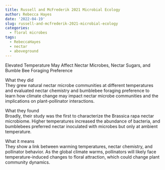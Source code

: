 ```yaml
---
title: Russell and McFrederik 2021 Microbial Ecology
author: Rebecca Hayes
date: '2022-04-19'
slug: russell-and-mcfrederik-2021-microbial-ecology
categories:
  - floral microbes
tags:
  - RebeccaHayes
  - nectar
  - aboveground
---
```


Elevated Temperature May Affect Nectar Microbes, Nectar Sugars, and Bumble Bee Foraging Preference  

What they did  
They grew natural nectar microbe communities at different temperatures and evaluated nectar chemistry and bumblebee foraging preference to learn how climate change may impact nectar microbe communities and the implications on plant-pollinator interactions.  

What they found  
Broadly, their study was the first to characterize the Brassica rapa nectar microbiome. Higher temperatures increased the abundance of bacteria, and bumblebees preferred nectar inoculated with microbes but only at ambient temperature.  

What it means  
They show a link between warming temperatures, nectar chemistry, and pollinator behavior. As the global climate warms, pollinators will likely face temperature-induced changes to floral attraction, which could change plant community dynamics. 


 
